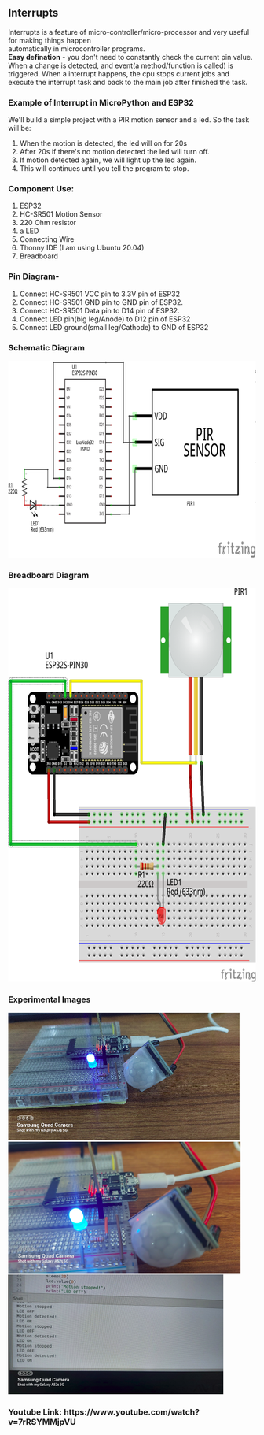 
<h2>Interrupts</h2>
<p>Interrupts is a feature of micro-controller/micro-processor and very useful for making things happen <br>
automatically in microcontroller programs. <br>
  <b>Easy defination</b> - you don't need to constantly check the current pin value. <br>
When a change is detected, and event(a method/function is called) is triggered. When a interrupt happens, 
the cpu stops current jobs and execute the interrupt task and back to the main job after finished the task.</p>

<h3>Example of Interrupt in MicroPython and ESP32</h3>

<p> We'll build a simple project with a PIR motion sensor and a led. So the task will be: 
<ol>
<li>When the motion is detected, the led will on for 20s</li>
<li>After 20s if there's no motion detected the led will turn off.</li>
<li>If motion detected again, we will light up the led again. </li>
<li>This will continues until you tell the program to stop.</li>
</ol>
</p>

<h3>Component Use:</h3>
<p>
<ol>
<li>ESP32</li>
<li>HC-SR501 Motion Sensor</li>
<li>220 Ohm resistor</li>
<li>a LED</li>
<li>Connecting Wire</li>
<li>Thonny IDE (I am using Ubuntu 20.04)</li>
<li>Breadboard</li>
</ol>
</p>

<h3>Pin Diagram-</h3>
<p>
<ol>
<li>Connect HC-SR501 VCC pin to 3.3V pin of ESP32</li>
<li>Connect HC-SR501 GND pin to GND pin of ESP32.</li>
<li>Connect HC-SR501 Data pin to D14 pin of ESP32.</li>
<li>Connect LED pin(big leg/Anode) to D12 pin of ESP32</li>
<li>Connect LED ground(small leg/Cathode) to GND of ESP32</li>
</ol>
</p>

<h3>Schematic Diagram</h3>
<img src= 'Images/schematic_diagram.png' width=600 height=400>
<h3>Breadboard Diagram</h3>
<img src= 'Images/breadboard_diagram.png' width=600 height=800>

<h3>Experimental Images</h3>
<img src= 'Images/image1.png'>
<img src= 'Images/image2.png'>
<img src= 'Images/image4.png'>

<h3>Youtube Link: https://www.youtube.com/watch?v=7rRSYMMjpVU</h3>


